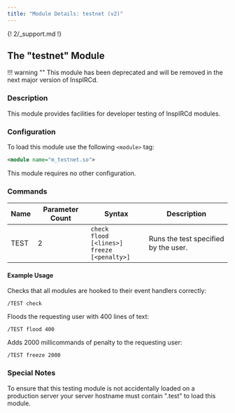 ```yaml
---
title: "Module Details: testnet (v2)"
---
```


{! 2/_support.md !}

## The "testnet" Module

!!! warning ""
    This module has been deprecated and will be removed in the next major version of InspIRCd.

### Description

This module provides facilities for developer testing of InspIRCd modules.

### Configuration

To load this module use the following `<module>` tag:

```xml
<module name="m_testnet.so">
```
This module requires no other configuration.

### Commands

Name   | Parameter Count | Syntax                                               | Description
------ | --------------- | ---------------------------------------------------- | -----------
TEST   | 2               | `check`<br>`flood [<lines>]`<br>`freeze [<penalty>]` | Runs the test specified by the user.

#### Example Usage

Checks that all modules are hooked to their event handlers correctly:

```plaintext
/TEST check
```

Floods the requesting user with 400 lines of text:

```plaintext
/TEST flood 400
```

Adds 2000 millicommands of penalty to the requesting user:

```plaintext
/TEST freeze 2000
```

### Special Notes

To ensure that this testing module is not accidentally loaded on a production server your server hostname must contain ".test" to load this module.
